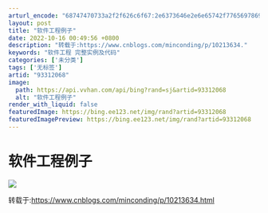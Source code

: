 ```yaml
---
arturl_encode: "68747470733a2f2f626c6f67:2e6373646e2e6e65742f77656978696e5f3334303135383630:2f61727469636c652f64657461696c732f3933333132303638"
layout: post
title: "软件工程例子"
date: 2022-10-16 00:49:56 +0800
description: "转载于:https://www.cnblogs.com/minconding/p/10213634."
keywords: "软件工程 完整实例及代码"
categories: ['未分类']
tags: ['无标签']
artid: "93312068"
image:
  path: https://api.vvhan.com/api/bing?rand=sj&artid=93312068
  alt: "软件工程例子"
render_with_liquid: false
featuredImage: https://bing.ee123.net/img/rand?artid=93312068
featuredImagePreview: https://bing.ee123.net/img/rand?artid=93312068
---
```


# 软件工程例子

![](https://i-blog.csdnimg.cn/blog_migrate/17853f577d3ffbb52eeb7f180058ca18.jpeg)

转载于:https://www.cnblogs.com/minconding/p/10213634.html